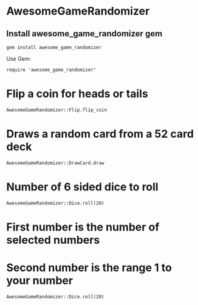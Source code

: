 # AwesomeGameRandomizer

## Install awesome_game_randomizer gem
````
gem install awesome_game_randomizer
````
Use Gem: 
````
require 'awesome_game_randomizer'
````
# Flip a coin for heads or tails
````
AwesomeGameRandomizer::Flip.flip_coin
````
# Draws a random card from a 52 card deck
````
AwesomeGameRandomizer::DrawCard.draw
````
# Number of 6 sided dice to roll
````
AwesomeGameRandomizer::Dice.roll(20)
````
# First number is the number of selected numbers
# Second number is the range 1 to your number 
````
AwesomeGameRandomizer::Dice.roll(20)
````
